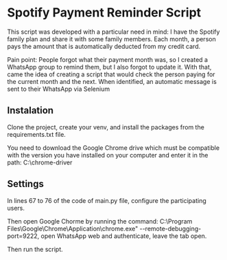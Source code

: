 # Spotify Payment Reminder Script

This script was developed with a particular need in mind: I have the Spotify family plan and share it with some family members. Each month, a person pays the amount that is automatically deducted from my credit card.

Pain point: People forgot what their payment month was, so I created a WhatsApp group to remind them, but I also forgot to update it. With that, came the idea of ​​creating a script that would check the person paying for the current month and the next. When identified, an automatic message is sent to their WhatsApp via Selenium

## Instalation

Clone the project, create your venv, and install the packages from the requirements.txt file.

You need to download the Google Chrome drive which must be compatible with the version you have installed on your computer and enter it in the path: C:\chrome-driver

## Settings
In lines 67 to 76 of the code of main.py file, configure the participating users.

Then open Google Chorme by running the command: C:\Program Files\Google\Chrome\Application\chrome.exe" --remote-debugging-port=9222, open WhatsApp web and authenticate, leave the tab open.

Then run the script.